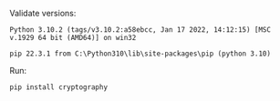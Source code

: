 Validate versions:

    Python 3.10.2 (tags/v3.10.2:a58ebcc, Jan 17 2022, 14:12:15) [MSC v.1929 64 bit (AMD64)] on win32

    pip 22.3.1 from C:\Python310\lib\site-packages\pip (python 3.10)


Run:

    pip install cryptography